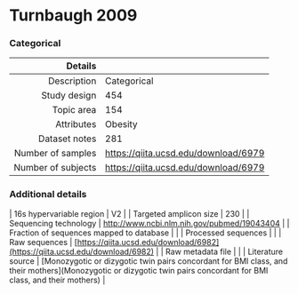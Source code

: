 # Turnbaugh 2009

### Categorical


| Details        |             |
| -------------: |-------------|
| Description      | Categorical |
| Study design | 454 |
| Topic area | 154|
| Attributes | Obesity|
| Dataset notes | 281|
| Number of samples | https://qiita.ucsd.edu/download/6979|
| Number of subjects | https://qiita.ucsd.edu/download/6979|

### Additional details

| 16s hypervariable region | V2 |
| Targeted amplicon size | 230 |
| Sequencing technology | http://www.ncbi.nlm.nih.gov/pubmed/19043404 |
| Fraction of sequences mapped to database |  |
| Processed sequences | []() |
| Raw sequences | [https://qiita.ucsd.edu/download/6982](https://qiita.ucsd.edu/download/6982) |
| Raw metadata file | []() |
| Literature source | [Monozygotic or dizygotic twin pairs concordant for BMI class, and their mothers](Monozygotic or dizygotic twin pairs concordant for BMI class, and their mothers) |